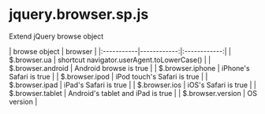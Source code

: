 jquery.browser.sp.js
===================

Extend jQuery browse object

| browse object | browser |
|:-----------|------------:|:------------:|
| $.browser.ua | shortcut navigator.userAgent.toLowerCase() |
| $.browser.android | Android browse is true |
| $.browser.iphone | iPhone's Safari is true |
| $.browser.ipod | iPod touch's Safari is true |
| $.browser.ipad | iPad's Safari is true |
| $.browser.ios | iOS's Safari is true |
| $.browser.tablet | Android's tablet and iPad is true |
| $.browser.version | OS version |